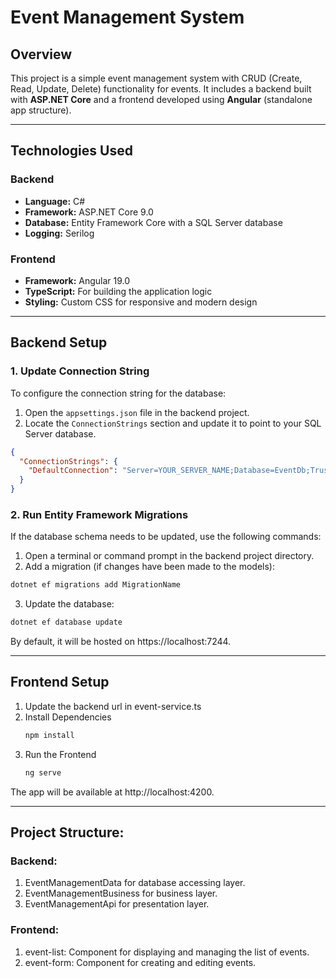 # Event Management System

## Overview
This project is a simple event management system with CRUD (Create, Read, Update, Delete) functionality for events. It includes a backend built with **ASP.NET Core** and a frontend developed using **Angular** (standalone app structure).

---

## Technologies Used

### Backend
- **Language:** C#
- **Framework:** ASP.NET Core 9.0
- **Database:** Entity Framework Core with a SQL Server database
- **Logging:** Serilog

### Frontend
- **Framework:** Angular 19.0
- **TypeScript:** For building the application logic
- **Styling:** Custom CSS for responsive and modern design

---

## Backend Setup

### 1. Update Connection String
To configure the connection string for the database:
1. Open the `appsettings.json` file in the backend project.
2. Locate the `ConnectionStrings` section and update it to point to your SQL Server database.

```json
{
  "ConnectionStrings": {
    "DefaultConnection": "Server=YOUR_SERVER_NAME;Database=EventDb;Trusted_Connection=True;MultipleActiveResultSets=true"
  }
}
```
### 2. Run Entity Framework Migrations
If the database schema needs to be updated, use the following commands:

1. Open a terminal or command prompt in the backend project directory.
2. Add a migration (if changes have been made to the models):
  ```bash
  dotnet ef migrations add MigrationName
  ```
3. Update the database:
  ```bash
  dotnet ef database update
  ```

By default, it will be hosted on https://localhost:7244.

---

## Frontend Setup

1. Update the backend url in event-service.ts
2. Install Dependencies
   ```bash
   npm install
   ```
3. Run the Frontend
   ```bash
   ng serve
   ```

The app will be available at http://localhost:4200.

---

## Project Structure:

### Backend:

1. EventManagementData for database accessing layer.
2. EventManagementBusiness for business layer.
3. EventManagementApi for presentation layer.

### Frontend:

1. event-list: Component for displaying and managing the list of events.
2. event-form: Component for creating and editing events.
